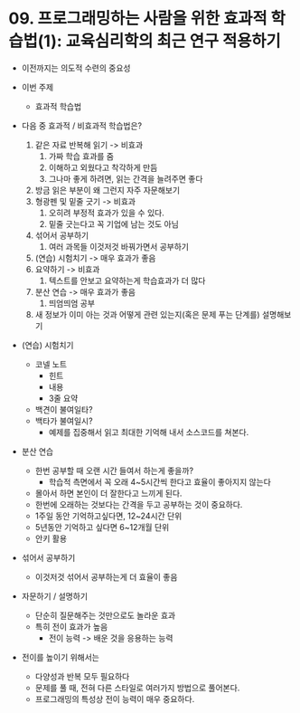# 09. 프로그래밍하는 사람을 위한 효과적 학습법(1): 교육심리학의 최근 연구 적용하기



* 이전까지는 의도적 수련의 중요성
* 이번 주제
  * 효과적 학습법



* 다음 중 효과적 / 비효과적 학습법은?
  1. 같은 자료 반복해 읽기 -> 비효과
     1. 가짜 학습 효과를 줌
     2. 이해하고 외웠다고 착각하게 만듬
     3. 그나마 좋게 하려면, 읽는 간격을 늘려주면 좋다
  2. 방금 읽은 부분이 왜 그런지 자주 자문해보기
  3. 형광펜 및 밑줄 긋기 -> 비효과
     1. 오히려 부정적 효과가 있을 수 있다.
     2. 밑줄 긋는다고 꼭 기업에 남는 것도 아님
  4. 섞어서 공부하기
     1. 여러 과목들 이것저것 바꿔가면서 공부하기
  5. (연습) 시험치기 -> 매우 효과가 좋음
  6. 요약하기 -> 비효과
     1. 텍스트를 안보고 요약하는게 학습효과가 더 많다
  7. 분산 연습 -> 매우 효과가 좋음
     1. 띄엄띄엄 공부
  8. 새 정보가 이미 아는 것과 어떻게 관련 있는지(혹은 문제 푸는 단계를) 설명해보기
* (연습) 시험치기
  * 코넬 노트
    * 힌트
    * 내용
    * 3줄 요약
  * 백견이 불여일타?
  * 백타가 불여일시?
    * 예제를 집중해서 읽고 최대한 기억해 내서 소스코드를 쳐본다.
* 분산 연습
  * 한번 공부할 때 오랜 시간 들여서 하는게 좋을까?
    * 학습적 측면에서 꼭 오래 4~5시간씩 한다고 효율이 좋아지지 않는다
  * 몰아서 하면 본인이 더 잘한다고 느끼게 된다.
  * 한번에 오래하는 것보다는 간격을 두고 공부하는 것이 중요하다.
  * 1주일 동안 기억하고싶다면, 12~24시간 단위
  * 5년동안 기억하고 싶다면 6~12개월 단위
  * 안키 활용
* 섞어서 공부하기
  * 이것저것 섞어서 공부하는게 더 효율이 좋음
* 자문하기 / 설명하기
  * 단순히 질문해주는 것만으로도 놀라운 효과
  * 특히 전이 효과가 높음
    * 전이 능력 -> 배운 것을 응용하는 능력
* 전이를 높이기 위해서는
  * 다양성과 반복 모두 필요하다
  * 문제를 풀 때, 전혀 다른 스타일로 여러가지 방법으로 풀어본다.
  * 프로그래밍의 특성상 전이 능력이 매우 중요하다.